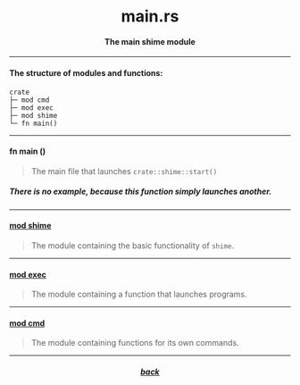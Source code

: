 <div align="center">
    <h1>main.rs</h1>
    <h4>The main shime module</h4>
</div>

---

#### The structure of modules and functions:

```
crate
├─ mod cmd
├─ mod exec
├─ mod shime
└─ fn main()
```

---

#### fn main ()

> The main file that launches `crate::shime::start()`

##### There is no example, because this function simply launches another.

---

#### [mod shime](https://github.com/h1kkar/shime-doc/blob/main/src/main/shime.md)

> The module containing the basic functionality of `shime`.

---

#### [mod exec](https://github.com/h1kkar/shime-doc/blob/main/src/main/exec.md)

> The module containing a function that launches programs.

---

#### [mod cmd](https://github.com/h1kkar/shime-doc/blob/main/src/main/cmd.md)

> The module containing functions for its own commands.

---

<div align="center">
    <h5><a href="https://github.com/h1kkar/shime-doc/tree/main">back</a></h5>
</div>
